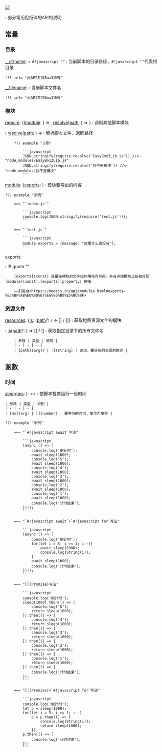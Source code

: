 <a href="https://github.com/qndm"><img src="https://img.shields.io/badge/%E8%B4%A1%E7%8C%AE%E8%80%85-qndm-blue"></img></a>

:   部分常用但细碎的API的说明

## 常量
### 目录
[__dirname](const): [](string) = `#!javascript ""`
:   当前脚本的目录路径，`#!javascript ""`代表根目录

    !!! info "此API并非Box3独有"

[__filename](const): [](string)
:   当前脚本文件名

    !!! info "此API并非Box3独有"

### 模块
[require](const): {([module](arg): [](string)) => [](any), [resolve](method)([path](arg): [](string)) => [](string)}
:   调用其他脚本模块

:   [resolve](method)([path](arg): [](string)) => [](string)
    :   解析脚本文件，返回路径

        ??? example "示例"

            ```javascript
            JSON.stringify(require.resolve('EasyBox3Lib.js')) //<~ "node_modules/EasyBox3Lib.js"
            JSON.stringify(require.resolve('我不是模块')) //<~ "node_modules/我不是模块"
            ```

[module](const): {[exports](property): [](any)}
:   模块要导出的内容

    ??? example "示例"

        === "`index.js`"

            ```javascript
            console.log(JSON.stringify(require('test.js')));
            ```

        === "`test.js`"

            ```javascript
            module.exports = {message: "这里什么也没有"};
            ```

[exports](const): [](any)

:   !!! quote ""

        [exports](const) 变量在模块的文件级作用域内可用，并在评估模块之前被分配 [module](const).[exports](property) 的值

        ——引用自<https://nodejs.cn/api/modules.html#exports-%E5%BF%AB%E6%8D%B7%E6%96%B9%E5%BC%8F>

### 资源文件
[resources](const): {[ls](method): ([path](arg)?: [](string)) => [](Box3AssetListEntry)[] / [](GameAssetListEntry)[]}
:   获取地图资源文件的模块

:   [ls](method)([path](arg)?: [](string)) => [](Box3AssetListEntry)[] / [](GameAssetListEntry)[]
    :   获取指定目录下的所有文件名

        | 参数 | 类型 | 说明 |
        | - | - | - |
        | [path](arg)? | [](string) | 选填，要获取的目录的路径 |

## 函数
### 时间
[sleep](function)([ms](arg): [](number)): [](Promise)<[](void)>
:   使脚本暂停运行一段时间

    | 参数 | 类型 | 说明 |
    | - | - | - |
    | [ms](arg) | [](number) | 要等待的时间，单位为毫秒 |

    ??? example "示例"

        === "`#!javascript await`写法"

            ```javascript
            (async () => {
                console.log('倒计时');
                await sleep(1000);
                console.log('5');
                await sleep(1000);
                console.log('4');
                await sleep(1000);
                console.log('3');
                await sleep(1000);
                console.log('2');
                await sleep(1000);
                console.log('1');
                await sleep(1000);
                console.log('计时结束');
            })();
            ```

        === "`#!javascript await`+`#!javascript for`写法"

            ```javascript
            (async () => {
                console.log('倒计时');
                for(let i = 5; i >= 1; i--){
                    await sleep(1000);
                    console.log(String(i));
                }
                await sleep(1000);
                console.log('计时结束');
            })();
            ```

        === "[](Promise)写法"

            ```javascript
            console.log('倒计时');
            sleep(1000).then(() => {
                console.log('5');
                return sleep(1000);
            }).then(() => {
                console.log('4');
                return sleep(1000);
            }).then(() => {
                console.log('3');
                return sleep(1000);
            }).then(() => {
                console.log('2');
                return sleep(1000);
            }).then(() => {
                console.log('1');
                return sleep(1000);
            }).then(() => {
                console.log('计时结束');
            });
            ```

        === "[](Promise)+`#!javascript for`写法"

            ```javascript
            console.log('倒计时');
            let p = sleep(1000);
            for(let i = 5; i >= 1; i--)
                p = p.then(() => {
                    console.log(String(i));
                    return sleep(1000);
                });
            p.then(() => {
                console.log('计时结束');
            });
            ```
